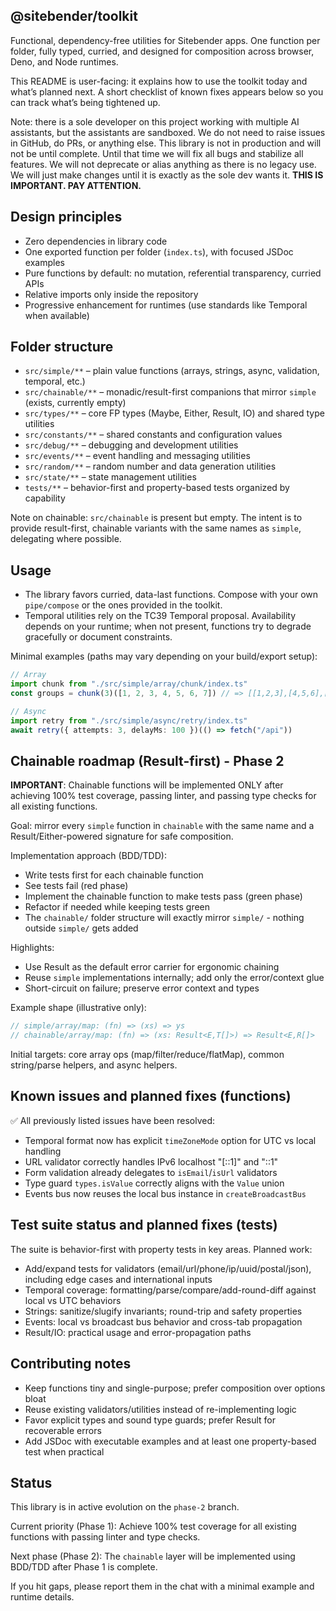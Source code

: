 ## @sitebender/toolkit

Functional, dependency-free utilities for Sitebender apps. One function per folder, fully typed, curried, and designed for composition across browser, Deno, and Node runtimes.

This README is user-facing: it explains how to use the toolkit today and what’s planned next. A short checklist of known fixes appears below so you can track what’s being tightened up.

Note: there is a sole developer on this project working with multiple AI assistants, but the assistants are sandboxed. We do not need to raise issues in GitHub, do PRs, or anything else. This library is not in production and will not be until complete. Until that time we will fix all bugs and stabilize all features. We will not deprecate or alias anything as there is no legacy use. We will just make changes until it is exactly as the sole dev wants it. **THIS IS IMPORTANT. PAY ATTENTION.**

## Design principles

- Zero dependencies in library code
- One exported function per folder (`index.ts`), with focused JSDoc examples
- Pure functions by default: no mutation, referential transparency, curried APIs
- Relative imports only inside the repository
- Progressive enhancement for runtimes (use standards like Temporal when available)

## Folder structure

- `src/simple/**` – plain value functions (arrays, strings, async, validation, temporal, etc.)
- `src/chainable/**` – monadic/result-first companions that mirror `simple` (exists, currently empty)
- `src/types/**` – core FP types (Maybe, Either, Result, IO) and shared type utilities
- `src/constants/**` – shared constants and configuration values
- `src/debug/**` – debugging and development utilities
- `src/events/**` – event handling and messaging utilities
- `src/random/**` – random number and data generation utilities
- `src/state/**` – state management utilities
- `tests/**` – behavior-first and property-based tests organized by capability

Note on chainable: `src/chainable` is present but empty. The intent is to provide result-first, chainable variants with the same names as `simple`, delegating where possible.

## Usage

- The library favors curried, data-last functions. Compose with your own `pipe/compose` or the ones provided in the toolkit.
- Temporal utilities rely on the TC39 Temporal proposal. Availability depends on your runtime; when not present, functions try to degrade gracefully or document constraints.

Minimal examples (paths may vary depending on your build/export setup):

```ts
// Array
import chunk from "./src/simple/array/chunk/index.ts"
const groups = chunk(3)([1, 2, 3, 4, 5, 6, 7]) // => [[1,2,3],[4,5,6],[7]]

// Async
import retry from "./src/simple/async/retry/index.ts"
await retry({ attempts: 3, delayMs: 100 })(() => fetch("/api"))
```

## Chainable roadmap (Result-first) - Phase 2

**IMPORTANT**: Chainable functions will be implemented ONLY after achieving 100% test coverage, passing linter, and passing type checks for all existing functions.

Goal: mirror every `simple` function in `chainable` with the same name and a Result/Either-powered signature for safe composition. 

Implementation approach (BDD/TDD):
- Write tests first for each chainable function
- See tests fail (red phase)
- Implement the chainable function to make tests pass (green phase)
- Refactor if needed while keeping tests green
- The `chainable/` folder structure will exactly mirror `simple/` - nothing outside `simple/` gets added

Highlights:
- Use Result as the default error carrier for ergonomic chaining
- Reuse `simple` implementations internally; add only the error/context glue
- Short-circuit on failure; preserve error context and types

Example shape (illustrative only):

```ts
// simple/array/map: (fn) => (xs) => ys
// chainable/array/map: (fn) => (xs: Result<E,T[]>) => Result<E,R[]>
```

Initial targets: core array ops (map/filter/reduce/flatMap), common string/parse helpers, and async helpers.

## Known issues and planned fixes (functions)

✅ All previously listed issues have been resolved:
- Temporal format now has explicit `timeZoneMode` option for UTC vs local handling
- URL validator correctly handles IPv6 localhost "[::1]" and "::1"
- Form validation already delegates to `isEmail`/`isUrl` validators
- Type guard `types.isValue` correctly aligns with the `Value` union
- Events bus now reuses the local bus instance in `createBroadcastBus`

## Test suite status and planned fixes (tests)

The suite is behavior-first with property tests in key areas. Planned work:

- Add/expand tests for validators (email/url/phone/ip/uuid/postal/json), including edge cases and international inputs
- Temporal coverage: formatting/parse/compare/add-round-diff against local vs UTC behaviors
- Strings: sanitize/slugify invariants; round-trip and safety properties
- Events: local vs broadcast bus behavior and cross-tab propagation
- Result/IO: practical usage and error-propagation paths

## Contributing notes

- Keep functions tiny and single-purpose; prefer composition over options bloat
- Reuse existing validators/utilities instead of re-implementing logic
- Favor explicit types and sound type guards; prefer Result for recoverable errors
- Add JSDoc with executable examples and at least one property-based test when practical

## Status

This library is in active evolution on the `phase-2` branch. 

Current priority (Phase 1): Achieve 100% test coverage for all existing functions with passing linter and type checks.

Next phase (Phase 2): The `chainable` layer will be implemented using BDD/TDD after Phase 1 is complete.

If you hit gaps, please report them in the chat with a minimal example and runtime details.
